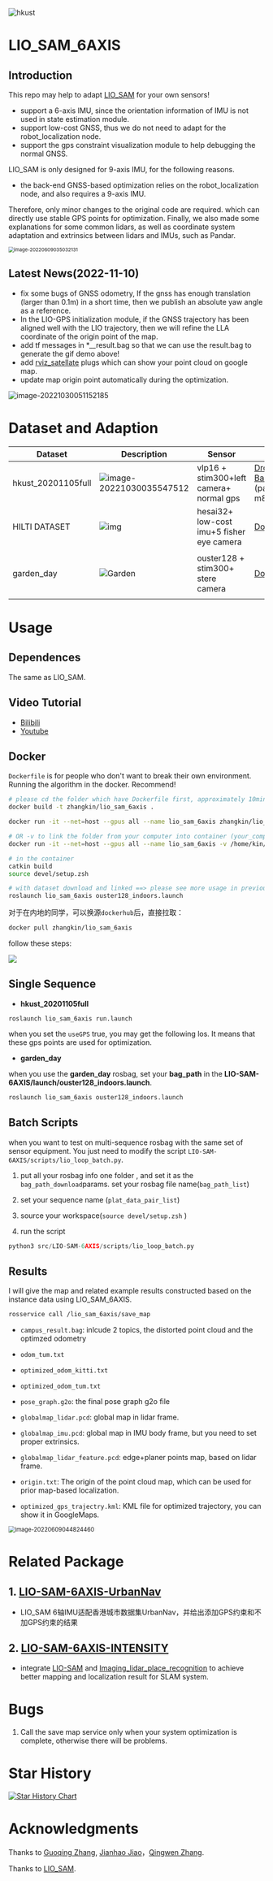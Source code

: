 

![hkust](README/hkust.gif)

# LIO_SAM_6AXIS

## Introduction

This repo may help to adapt [LIO_SAM](https://github.com/TixiaoShan/LIO-SAM) for your own sensors! 

- support a 6-axis IMU, since the orientation information of IMU is not used in state estimation module.
- support low-cost GNSS, thus we do not need to adapt for the robot_localization node.
- support the gps constraint visualization module to help debugging the normal GNSS.

LIO_SAM is only designed for 9-axis IMU, for the following reasons.

- the back-end GNSS-based optimization relies on the robot_localization node, and also requires a 9-axis IMU.

Therefore, only minor changes to the original code are required.  which can directly use stable GPS points for optimization. Finally, we also made some explanations for some common lidars, as well as coordinate system adaptation and extrinsics between lidars and IMUs, such as Pandar.

<img src="README/image-20220609035032131.png" alt="image-20220609035032131" style="zoom: 67%;" />

## Latest News(2022-11-10)

- fix some bugs of GNSS odometry, If the gnss has enough translation (larger than 0.1m) in a short time, then we publish an absolute yaw angle as a reference.
- In the LIO-GPS initialization module, if the GNSS trajectory has been  aligned  well with the LIO trajectory, then we will refine the LLA coordinate  of the origin point of the map.
- add tf messages in *__result.bag so that we can use the result.bag to generate the gif demo above!
- add [rviz_satellate](https://github.com/nobleo/rviz_satellite) plugs which can show your point cloud  on google map. 
- update map origin point automatically during the optimization.

![image-20221030051152185](README/image-20221030051152185.png)

# Dataset and Adaption

| Dataset            | Description                                                  | Sensor                                     | Link                                                         | GT                                                           | Comment                                                      |
| ------------------ | ------------------------------------------------------------ | ------------------------------------------ | ------------------------------------------------------------ | ------------------------------------------------------------ | ------------------------------------------------------------ |
| hkust_20201105full | ![image-20221030035547512](README/image-20221030035547512.png) | vlp16 + stim300+left camera+ normal gps    | [Dropbox](https://drive.google.com/file/d/1bGmIll1mJayh5_2LokoshVneUmJ6ep00/view), [BaiduNetdisk](https://pan.baidu.com/s/1il01D0Ea3KgfdABS8iPHug) (password: m8g4). | [GT](https://hkustconnect-my.sharepoint.com/:t:/g/personal/xhubd_connect_ust_hk/ESoJj5STkVlFrOZruvEKg0gBasZimTC2HSQ2kqdIOWHiGg?e=TMtrz6) | about 10 km outdoor, See [this doc](doc/adaption.md).        |
| HILTI DATASET      | ![img](README/construction_sheldonian.jpg)                   | hesai32+ low-cost imu+5 fisher eye  camera | [Download](https://hilti-challenge.com/dataset-2022.html)    |                                                              | The [config/params_pandar.yaml](https://github.com/JokerJohn/LIO_SAM_6AXIS/blob/main/LIO-SAM-6AXIS/config/params_pandar.yaml) is prepared for the HILTI sensors kit, so you can run it direcly! |
| garden_day         | ![Garden](README/garden.png)                                 | ouster128 + stim300+ stere camera          | [Download](https://hkustconnect-my.sharepoint.com/:u:/g/personal/xhubd_connect_ust_hk/EQavWMqsN6FCiKlpBanFis8Bci-Mwl3S_-g1XPrUrVFB9Q?e=lGEKFE) | [GT](https://hkustconnect-my.sharepoint.com/:t:/g/personal/xhubd_connect_ust_hk/Ea-e6VPaa59Br-26KAQ5IssBwjYcoJSNOJs0qeKNZVeg1w?e=ZjrHx4) | indoors. when you download this compressed data, remember to execute the following command, `rosbag decompress 20220216_garden_day_ref_compressed.bag` |

# Usage

## Dependences

The same as LIO_SAM.

## Video Tutorial

- [Bilibili](https://www.bilibili.com/video/BV1YS4y1i7nX/)
- [Youtube](https://youtu.be/TgKSeNLkExc)

## Docker

`Dockerfile` is for people who don't want to break their own environment. Running the algorithm in the docker. Recommend! 

```bash
# please cd the folder which have Dockerfile first, approximately 10mins based on your internet and CPU
docker build -t zhangkin/lio_sam_6axis .

docker run -it --net=host --gpus all --name lio_sam_6axis zhangkin/lio_sam_6axis /bin/zsh

# OR -v to link the folder from your computer into container (your_computer_loc:container_loc)
docker run -it --net=host --gpus all --name lio_sam_6axis -v /home/kin/bag_data:/home/xchu/data/ramlab_dataset zhangkin/lio_sam_6axis /bin/zsh

# in the container
catkin build
source devel/setup.zsh

# with dataset download and linked ==> please see more usage in previous section
roslaunch lio_sam_6axis ouster128_indoors.launch
```

对于在内地的同学，可以换源`dockerhub`后，直接拉取：

```bash
docker pull zhangkin/lio_sam_6axis
```

follow these steps:

![](README/docker_example.png)

## Single Sequence

- **hkust_20201105full**

```
roslaunch lio_sam_6axis run.launch
```

when you set the `useGPS` true, you may get the following los. It means that these gps points are used for optimization.

- **garden_day**

when you use the **garden_day** rosbag, set your **bag_path** in the **LIO-SAM-6AXIS/launch/ouster128_indoors.launch**.

```bash
roslaunch lio_sam_6axis ouster128_indoors.launch
```

## Batch Scripts

when you want to test on multi-sequence rosbag with the same set of sensor equipment. You just need to modify the script `LIO-SAM-6AXIS/scripts/lio_loop_batch.py`.

1. put all your rosbag info one folder , and set it as the `bag_path_download`params. set your rosbag file name(`bag_path_list`)
2. set your sequence name (`plat_data_pair_list`) 
3. source your workspace(`source devel/setup.zsh` )

4. run the script

```python
python3 src/LIO-SAM-6AXIS/scripts/lio_loop_batch.py
```

## Results

I will give the map and related example results constructed based on the instance data using LIO_SAM_6AXIS.

```bash
rosservice call /lio_sam_6axis/save_map
```

- `campus_result.bag`: inlcude 2 topics, the distorted point cloud and the optimzed odometry

- `odom_tum.txt`

- `optimized_odom_kitti.txt`

- `optimized_odom_tum.txt`

- `pose_graph.g2o`: the final pose graph g2o file

- `globalmap_lidar.pcd`: global map in lidar frame.

- `globalmap_imu.pcd`: global map in IMU body frame, but you need to set proper extrinsics.

- `globalmap_lidar_feature.pcd`: edge+planer points map, based on lidar frame.

- `origin.txt`: The origin of the point cloud map, which can be used for prior map-based localization.  

- `optimized_gps_trajectry.kml`: KML file for optimized trajectory, you can show it in GoogleMaps.

<img src="README/image-20220609044824460.png" alt="image-20220609044824460" style="zoom: 80%;" />


# Related Package

## 1. [LIO-SAM-6AXIS-UrbanNav](https://github.com/zhouyong1234/LIO-SAM-6AXIS-UrbanNav)

- LIO_SAM 6轴IMU适配香港城市数据集UrbanNav，并给出添加GPS约束和不加GPS约束的结果

## 2. [LIO-SAM-6AXIS-INTENSITY](https://github.com/JokerJohn/LIO-SAM-6AXIS-INTENSITY)

- integrate [LIO-SAM](https://github.com/TixiaoShan/LIO-SAM) and [Imaging_lidar_place_recognition](https://github.com/TixiaoShan/imaging_lidar_place_recognition) to achieve better mapping and localization result for SLAM system. 

# Bugs

1. Call the save map service only when your system optimization is complete, otherwise there will be problems.

# Star History

[![Star History Chart](https://api.star-history.com/svg?repos=JokerJohn/LIO_SAM_6AXIS&type=Date)](https://star-history.com/#JokerJohn/LIO_SAM_6AXIS&Date)

# Acknowledgments

Thanks to  [Guoqing Zhang](https://github.com/MyEvolution), [Jianhao Jiao](https://github.com/gogojjh)，[Qingwen Zhang](https://github.com/Kin-Zhang).

Thanks to [LIO_SAM](https://github.com/TixiaoShan/LIO-SAM).
